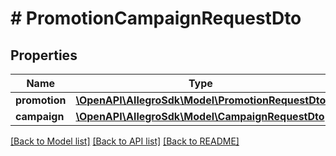 # # PromotionCampaignRequestDto

## Properties

Name | Type | Description | Notes
------------ | ------------- | ------------- | -------------
**promotion** | [**\OpenAPI\AllegroSdk\Model\PromotionRequestDto**](PromotionRequestDto.md) |  |
**campaign** | [**\OpenAPI\AllegroSdk\Model\CampaignRequestDto**](CampaignRequestDto.md) |  |

[[Back to Model list]](../../README.md#models) [[Back to API list]](../../README.md#endpoints) [[Back to README]](../../README.md)
